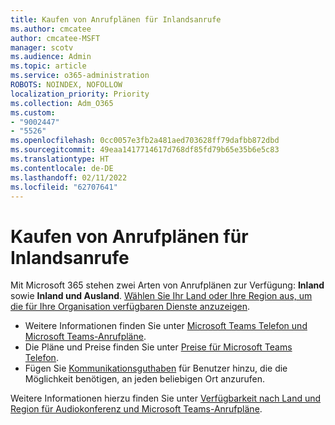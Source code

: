 ```yaml
---
title: Kaufen von Anrufplänen für Inlandsanrufe
ms.author: cmcatee
author: cmcatee-MSFT
manager: scotv
ms.audience: Admin
ms.topic: article
ms.service: o365-administration
ROBOTS: NOINDEX, NOFOLLOW
localization_priority: Priority
ms.collection: Adm_O365
ms.custom:
- "9002447"
- "5526"
ms.openlocfilehash: 0cc0057e3fb2a481aed703628ff79dafbb872dbd
ms.sourcegitcommit: 49eaa1417714617d768df85fd79b65e35b6e5c83
ms.translationtype: HT
ms.contentlocale: de-DE
ms.lasthandoff: 02/11/2022
ms.locfileid: "62707641"
---
```

# <a name="purchase-domestic-calling-plans"></a>Kaufen von Anrufplänen für Inlandsanrufe

Mit Microsoft 365 stehen zwei Arten von Anrufplänen zur Verfügung: **Inland** sowie **Inland und Ausland**. [Wählen Sie Ihr Land oder Ihre Region aus, um die für Ihre Organisation verfügbaren Dienste anzuzeigen](https://docs.microsoft.com/MicrosoftTeams/country-and-region-availability-for-audio-conferencing-and-calling-plans/country-and-region-availability-for-audio-conferencing-and-calling-plans#select-your-country-or-region-to-see-whats-available-for-your-organization).

- Weitere Informationen finden Sie unter [Microsoft Teams Telefon und Microsoft Teams-Anrufpläne](https://docs.microsoft.com/MicrosoftTeams/calling-plan-landing-page).
- Die Pläne und Preise finden Sie unter [Preise für Microsoft Teams Telefon](https://www.microsoft.com/microsoft-365/microsoft-teams/voice-calling#Requirements).
- Fügen Sie [Kommunikationsguthaben](https://docs.microsoft.com/MicrosoftTeams/country-and-region-availability-for-audio-conferencing-and-calling-plans/country-and-region-availability-for-audio-conferencing-and-calling-plans#communications-credits) für Benutzer hinzu, die die Möglichkeit benötigen, an jeden beliebigen Ort anzurufen.

Weitere Informationen hierzu finden Sie unter [Verfügbarkeit nach Land und Region für Audiokonferenz und Microsoft Teams-Anrufpläne](https://docs.microsoft.com/MicrosoftTeams/country-and-region-availability-for-audio-conferencing-and-calling-plans/country-and-region-availability-for-audio-conferencing-and-calling-plans). 
